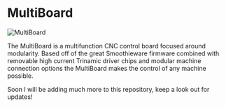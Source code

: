 # MultiBoard

![MultiBoard](https://raw.githubusercontent.com/GorillaMachines/MultiBoard/blob/master/Images/Control%20Board.png)


The MultiBoard is a multifunction CNC control board focused around modularity. Based off of the great Smoothieware firmware combined with
removable high current Trinamic driver chips and modular machine connection options the MultiBoard makes the control of any machine possible. 

Soon I will be adding much more to this repository, keep a look out for updates! 
